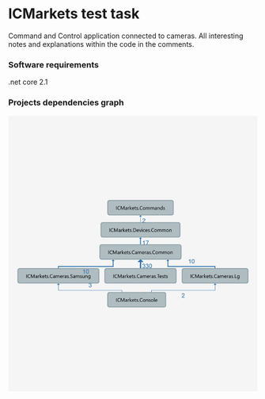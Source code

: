 # ICMarkets test task

Command and Control application connected to cameras.
All interesting notes and explanations within the code in the comments.

### Software requirements
.net core 2.1

### Projects dependencies graph
![Projects dependencies graph](https://github.com/WitcherD/ICMarkets/raw/master/DependenciesGraph.png)
